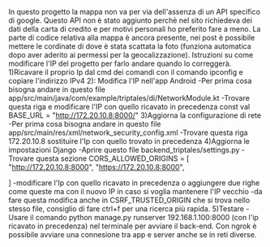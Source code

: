 In questo progetto la mappa non va per via dell'assenza di un API specifico di google. Questo API non è stato aggiunto perchè nel sito richiedeva dei dati della carta di credito e per motivi personali ho preferito fare a meno.
La parte di codice relativa alla mappa è ancora presente, nei post è possibile mettere le cordinate di dove è stata scattata la foto (funziona automatica dopo aver aderito ai permessi per la geocalizzazione).
Istruzioni su come modificare l'IP del progetto per farlo andare quando lo correggerà.
1)Ricavare il proprio Ip dal cmd dei comandi con il comando ipconfig e copiare l'indirizzo IPv4
2): Modifica l'IP nell'app Android
    -Per prima cosa bisogna andare in questo file app/src/main/java/com/example/triptales/di/NetworkModule.kt
    -Trovare questa riga e modificare l'IP con quello ricavato in precedenza  const val BASE_URL = "http://172.20.10.8:8000/"
3)Aggiorna la configurazione di rete
  -Per prima cosa bisogna andare in questo file app/src/main/res/xml/network_security_config.xml
  -Trovare questa riga <domain includeSubdomains="false">172.20.10.8</domain> sostituire l'Ip con quello trovato in precedenza
4)Aggiorna le impostazioni Django
 -Aprire questo file backend_triptales/settings.py
 -Trovare questa sezione CORS_ALLOWED_ORIGINS = [
    "http://172.20.10.8:8000",
    "https://172.20.10.8:8000",

]
-modificare l'Ip con quello ricavato in precedenza o aggiungere due righe come queste ma con il nuovo IP in caso si voglia mantenere l'IP vecchio
-da fare questa modifica anche in CSRF_TRUSTED_ORIGIN che si trova nello stesso file, consiglio di fare ctrl+f per una ricerca più rapida.
5)Testare
 -Usare il comando python manage.py runserver 192.168.1.100:8000 (con l'ip ricavato in precedenza) nel terminale per avviare il back-end. 
Con ngrok è possibile avviare una connesione tra app e server anche se in reti diverse.
